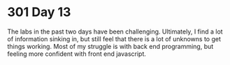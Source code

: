 # 301 Day 13

The labs in the past two days have been challenging. Ultimately, I find a lot of information sinking in, but still feel that there is a lot of unknowns to get things working. Most of my struggle is with back end programming, but feeling more confident with front end javascript. 
